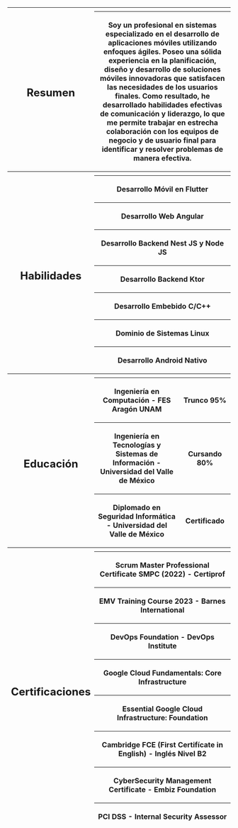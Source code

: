 <table><thead><tr><th rowspan="2"><h2><a id="_ovm0zuo3cwes"></a><strong>Resumen</strong></h2></th><th colspan="2"></th></tr><tr><th colspan="2"><p>Soy un profesional en sistemas especializado en el desarrollo de aplicaciones móviles utilizando enfoques ágiles. Poseo una sólida experiencia en la planificación, diseño y desarrollo de soluciones móviles innovadoras que satisfacen las necesidades de los usuarios finales. Como resultado, he desarrollado habilidades efectivas de comunicación y liderazgo, lo que me permite trabajar en estrecha colaboración con los equipos de negocio y de usuario final para identificar y resolver problemas de manera efectiva.</p></th></tr><tr><th rowspan="8"><h2><a id="_ovm0zuo3cwes"></a><strong>Habilidades</strong></h2></th><th colspan="2"></th></tr><tr><th colspan="2"><p>Desarrollo Móvil en Flutter</p></th></tr><tr><th colspan="2"><p>Desarrollo Web Angular</p></th></tr><tr><th colspan="2"><p>Desarrollo Backend Nest JS y Node JS</p></th></tr><tr><th colspan="2"><p>Desarrollo Backend Ktor</p></th></tr><tr><th colspan="2"><p>Desarrollo Embebido C/C++</p></th></tr><tr><th colspan="2"><p>Dominio de Sistemas Linux</p></th></tr><tr><th colspan="2"><p>Desarrollo Android Nativo</p></th></tr><tr><th rowspan="4"><h2><a id="_ovm0zuo3cwes"></a><strong>Educación</strong></h2></th><th></th><th></th></tr><tr><th><p>Ingeniería en Computación - FES Aragón UNAM</p></th><th><p>Trunco 95%</p></th></tr><tr><th><p>Ingeniería en Tecnologías y Sistemas de Información - Universidad del Valle de México</p></th><th><p>Cursando 80%</p></th></tr><tr><th><p>Diplomado en Seguridad Informática - Universidad del Valle de México</p></th><th><p>Certificado</p></th></tr><tr><th rowspan="9"><h2><a id="_ovm0zuo3cwes"></a><strong>Certificaciones</strong></h2></th><th colspan="2"></th></tr><tr><th colspan="2"><p>Scrum Master Professional Certificate SMPC (2022) - Certiprof</p></th></tr><tr><th colspan="2"><p>EMV Training Course 2023 - Barnes International</p></th></tr><tr><th colspan="2"><p>DevOps Foundation - DevOps Institute</p></th></tr><tr><th colspan="2"><p>Google Cloud Fundamentals: Core Infrastructure</p></th></tr><tr><th colspan="2"><p>Essential Google Cloud Infrastructure: Foundation</p></th></tr><tr><th colspan="2"><p>Cambridge FCE (First Certifícate in English) - Inglés Nivel B2</p></th></tr><tr><th colspan="2"><p>CyberSecurity Management Certificate - Embiz Foundation</p></th></tr><tr><th colspan="2"><p>PCI DSS - Internal Security Assessor</p></th></tr></thead></table>

